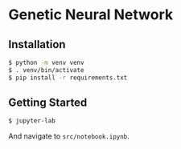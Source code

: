 # Genetic Neural Network

## Installation

```sh
$ python -m venv venv
$ . venv/bin/activate
$ pip install -r requirements.txt
```

## Getting Started

```sh
$ jupyter-lab
```

And navigate to `src/notebook.ipynb`.
